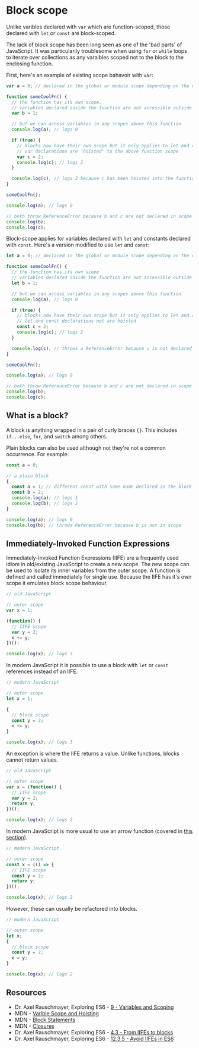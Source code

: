 # Block scope

Unlike varibles declared with `var` which are function-scoped, those declared with `let` or `const` are block-scoped.

The lack of block scope has been long seen as one of the 'bad parts' of JavaScript.
It was particularily troublesome when using `for` or `while` loops to iterate over collections as any varaibles scoped not to the block to the enclosing function.

First, here's an example of existing scope bahavoir with `var`:
```javascript
var a = 0; // declared in the global or module scope depending on the environment

function someCoolFn() {
  // the function has its own scope.
  // variables declared inside the function are not accessible outside the function
  var b = 1;

  // but we can access variables in any scopes above this function
  console.log(a); // logs 0

  if (true) {
    // blocks now have their own scope but it only applies to let and const
    // var declarations are 'hoisted' to the above function scope
    var c = 2;
    console.log(c); // logs 2
  }

  console.log(c); // logs 2 because c has been hoisted into the function scope
}

someCoolFn();

console.log(a); // logs 0

// both throw ReferenceError because b and c are not declared in scope
console.log(b);
console.log(c);
```

Block-scope applies for variables declared with `let` and constants declared with `const`.
Here's a version modified to use `let` and `const`:

```javascript
let a = 0; // declared in the global or module scope depending on the environment

function someCoolFn() {
  // the function has its own scope
  // variables declared inside the function are not accessible outside the function
  let b = 1;

  // but we can access variables in any scopes above this function
  console.log(a); // logs 0

  if (true) {
    // blocks now have their own scope but it only applies to let and const
    // let and const declarations not are hoisted
    const c = 2;
    console.log(c); // logs 2
  }

  console.log(c); // throws a ReferenceError because c is not declared in the functions scope
}

someCoolFn();

console.log(a); // logs 0

// both throw ReferenceError because b and c are not declared in scope
console.log(b);
console.log(c);
```

## What is a block?

A block is anything wrapped in a pair of curly braces `{}`. This includes `if...else`, `for`, and `switch` among others.

Plain blocks can also be used although not they're not a common occurrence. For example:
```javascript
const a = 0;

// a plain block
{
  const a = 1; // different const with same name declared in the block scope
  const b = 2;
  console.log(a); // logs 1
  console.log(b); // logs 2
}

console.log(a); // logs 0
console.log(b); // throws ReferenceError because b is not in scope
```

## Immediately-Invoked Function Expressions

Immediately-Invoked Function Expressions (IIFE) are a frequently used idiom in old/existing JavaScript to create a new scope.
The new scope can be used to isolate its inner variables from the outer scope.
A function is defined and called immediately for single use.
Because the IIFE has it's own scope it emulates block scope behaviour.

```javascript
// old JavaScript

// outer scope
var x = 1;

(function() {
  // IIFE scope
  var y = 2;
  x += y;
})();

console.log(x); // logs 3
```

In modern JavaScript it is possible to use a block with `let` or `const` references instead of an IIFE.

```javascript
// modern JavaScript

// outer scope
let x = 1;

{
  // block scope
  const y = 2;
  x += y;
}

console.log(x); // logs 3
```

An exception is where the IIFE returns a value. Unlike functions, blocks cannot return values.

```javascript
// old JavaScript

// outer scope
var x = (function() {
  // IIFE scope
  var y = 2;
  return y;
})();

console.log(x); // logs 2
```

In modern JavaScript is more usual to use an arrow function (covered in [this section](./arrow-functions.md)).

```javascript
// modern JavaScript

// outer scope
const x = (() => {
  // IIFE scope
  const y = 2;
  return y;
})();

console.log(x); // logs 2
```

However, these can usually be refactored into blocks.

```javascript
// modern JavaScript

// outer scope
let x;
{
  // block scope
  const y = 2;
  x = y;
}

console.log(x); // logs 2
```

## Resources

* Dr. Axel Rauschmayer, Exploring ES6 - [9 - Variables and Scoping](http://exploringjs.com/es6/ch_variables.html)
* MDN - [Varible Scope and Hoisting](https://developer.mozilla.org/en-US/docs/Web/JavaScript/Guide/Grammar_and_types#Variable_scope)
* MDN - [Block Statements](https://developer.mozilla.org/en/docs/Web/JavaScript/Reference/Statements/block)
* MDN - [Closures](https://developer.mozilla.org/en/docs/Web/JavaScript/Closures)
* Dr. Axel Rauschmayer, Exploring ES6 - [4.3 - From IIFEs to blocks](http://exploringjs.com/es6/ch_core-features.html#_from-iifes-to-blocks)
* Dr. Axel Rauschmayer, Exploring ES6 - [12.3.5 - Avoid IIFEs in ES6](http://exploringjs.com/es6/ch_callables.html#sec_iifes-in-es6)
